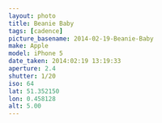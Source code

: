 ```yaml
---
layout: photo
title: Beanie Baby
tags: [cadence]
picture_basename: 2014-02-19-Beanie-Baby
make: Apple
model: iPhone 5
date_taken: 2014:02:19 13:19:33
aperture: 2.4
shutter: 1/20
iso: 64
lat: 51.352150
lon: 0.458128
alt: 5.00
---
```



